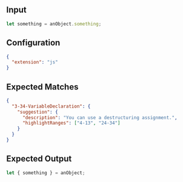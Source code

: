 

## Input
```javascript input
let something = anObject.something;
```

## Configuration
```json configuration
{
  "extension": "js"
}
```

## Expected Matches
```json expected matches
{
  "3-34-VariableDeclaration": {
    "suggestion": {
      "description": "You can use a destructuring assignment.",
      "highlightRanges": ["4-13", "24-34"]
    }
  }
}
```

## Expected Output
```javascript expected output
let { something } = anObject;
```
